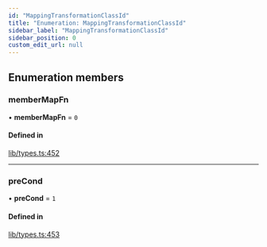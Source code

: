 ```yaml
---
id: "MappingTransformationClassId"
title: "Enumeration: MappingTransformationClassId"
sidebar_label: "MappingTransformationClassId"
sidebar_position: 0
custom_edit_url: null
---
```


## Enumeration members

### memberMapFn

• **memberMapFn** = `0`

#### Defined in

[lib/types.ts:452](https://github.com/nartc/mapper/blob/f06bf24a/packages/core/src/lib/types.ts#L452)

___

### preCond

• **preCond** = `1`

#### Defined in

[lib/types.ts:453](https://github.com/nartc/mapper/blob/f06bf24a/packages/core/src/lib/types.ts#L453)
